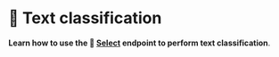 ---
---

# 🥇 Text classification

**Learn how to use the 🔘 [Select](/api/primitives/evaluate/select) endpoint to perform text classification**.